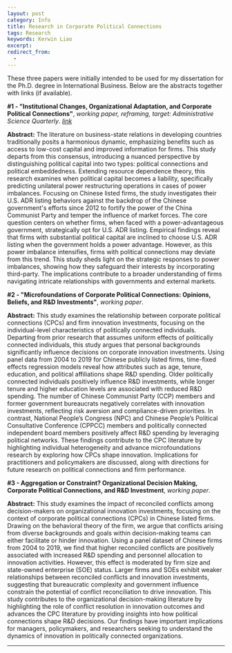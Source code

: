 ```yaml
---
layout: post
category: Info
title: Research in Corporate Political Connections
tags: Research
keywords: Kerwin Liao
excerpt: 
redirect_from:
  - 
---
```


These three papers were initially intended to be used for my dissertation for the Ph.D. degree in International Business. Below are the abstracts together with links (if available).


**#1 - "Institutional Changes, Organizational Adaptation, and Corporate Political Connections"**, *working paper, reframing, target: Administrative Science Quarterly*. [*link*](\https://journals.aom.org/doi/abs/10.5465/AMPROC.2024.14822abstract)

**Abstract:**
The literature on business-state relations in developing countries traditionally posits a harmonious dynamic, emphasizing benefits such as access to low-cost capital and improved information for firms. This study departs from this consensus, introducing a nuanced perspective by distinguishing political capital into two types: political connections and political embeddedness. Extending resource dependence theory, this research examines when political capital becomes a liability, specifically predicting unilateral power restructuring operations in cases of power imbalances. Focusing on Chinese listed firms, the study investigates their U.S. ADR listing behaviors against the backdrop of the Chinese government's efforts since 2012 to fortify the power of the China Communist Party and temper the influence of market forces. The core question centers on whether firms, when faced with a power-advantageous government, strategically opt for U.S. ADR listing. Empirical findings reveal that firms with substantial political capital are inclined to choose U.S. ADR listing when the government holds a power advantage. However, as this power imbalance intensifies, firms with political connections may deviate from this trend. This study sheds light on the strategic responses to power imbalances, showing how they safeguard their interests by incorporating third-party. The implications contribute to a broader understanding of firms navigating intricate relationships with governments and external markets.



**#2 - "Microfoundations of Corporate Political Connections: Opinions, Beliefs, and R&D Investments"**, *working paper*.

**Abstract:**
This study examines the relationship between corporate political connections (CPCs) and firm innovation investments, focusing on the individual-level characteristics of politically connected individuals. Departing from prior research that assumes uniform effects of politically connected individuals, this study argues that personal backgrounds significantly influence decisions on corporate innovation investments. Using panel data from 2004 to 2019 for Chinese publicly listed firms, time-fixed effects regression models reveal how attributes such as age, tenure, education, and political affiliations shape R&D spending. Older politically connected individuals positively influence R&D investments, while longer tenure and higher education levels are associated with reduced R&D spending. The number of Chinese Communist Party (CCP) members and former government bureaucrats negatively correlates with innovation investments, reflecting risk aversion and compliance-driven priorities. In contrast, National People’s Congress (NPC) and Chinese People’s Political Consultative Conference (CPPCC) members and politically connected independent board members positively affect R&D spending by leveraging political networks. These findings contribute to the CPC literature by highlighting individual heterogeneity and advance microfoundations research by exploring how CPCs shape innovation. Implications for practitioners and policymakers are discussed, along with directions for future research on political connections and firm performance.



**#3 - Aggregation or Constraint? Organizational Decision Making, Corporate Political Connections, and R&D Investment**, *working paper*.

**Abstract:**
This study examines the impact of reconciled conflicts among decision-makers on organizational innovation investments, focusing on the context of corporate political connections (CPCs) in Chinese listed firms. Drawing on the behavioral theory of the firm, we argue that conflicts arising from diverse backgrounds and goals within decision-making teams can either facilitate or hinder innovation. Using a panel dataset of Chinese firms from 2004 to 2019, we find that higher reconciled conflicts are positively associated with increased R&D spending and personnel allocation to innovation activities. However, this effect is moderated by firm size and state-owned enterprise (SOE) status. Larger firms and SOEs exhibit weaker relationships between reconciled conflicts and innovation investments, suggesting that bureaucratic complexity and government influence constrain the potential of conflict reconciliation to drive innovation. This study contributes to the organizational decision-making literature by highlighting the role of conflict resolution in innovation outcomes and advances the CPC literature by providing insights into how political connections shape R&D decisions. Our findings have important implications for managers, policymakers, and researchers seeking to understand the dynamics of innovation in politically connected organizations.


---